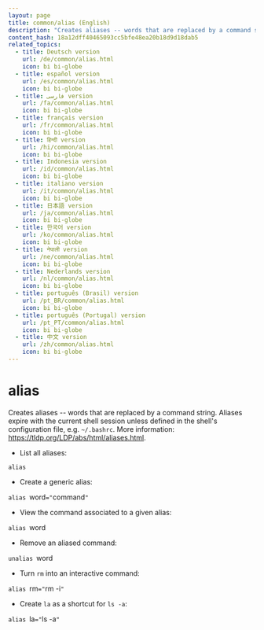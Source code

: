 ```yaml
---
layout: page
title: common/alias (English)
description: "Creates aliases -- words that are replaced by a command string."
content_hash: 18a12dff40465093cc5bfe48ea20b18d9d18dab5
related_topics:
  - title: Deutsch version
    url: /de/common/alias.html
    icon: bi bi-globe
  - title: español version
    url: /es/common/alias.html
    icon: bi bi-globe
  - title: فارسی version
    url: /fa/common/alias.html
    icon: bi bi-globe
  - title: français version
    url: /fr/common/alias.html
    icon: bi bi-globe
  - title: हिन्दी version
    url: /hi/common/alias.html
    icon: bi bi-globe
  - title: Indonesia version
    url: /id/common/alias.html
    icon: bi bi-globe
  - title: italiano version
    url: /it/common/alias.html
    icon: bi bi-globe
  - title: 日本語 version
    url: /ja/common/alias.html
    icon: bi bi-globe
  - title: 한국어 version
    url: /ko/common/alias.html
    icon: bi bi-globe
  - title: नेपाली version
    url: /ne/common/alias.html
    icon: bi bi-globe
  - title: Nederlands version
    url: /nl/common/alias.html
    icon: bi bi-globe
  - title: português (Brasil) version
    url: /pt_BR/common/alias.html
    icon: bi bi-globe
  - title: português (Portugal) version
    url: /pt_PT/common/alias.html
    icon: bi bi-globe
  - title: 中文 version
    url: /zh/common/alias.html
    icon: bi bi-globe
---
```

# alias

Creates aliases -- words that are replaced by a command string.
Aliases expire with the current shell session unless defined in the shell's configuration file, e.g. `~/.bashrc`.
More information: <https://tldp.org/LDP/abs/html/aliases.html>.

- List all aliases:

`alias`

- Create a generic alias:

`alias `<span class="tldr-var badge badge-pill bg-dark-lm bg-white-dm text-white-lm text-dark-dm font-weight-bold">word</span>`="`<span class="tldr-var badge badge-pill bg-dark-lm bg-white-dm text-white-lm text-dark-dm font-weight-bold">command</span>`"`

- View the command associated to a given alias:

`alias `<span class="tldr-var badge badge-pill bg-dark-lm bg-white-dm text-white-lm text-dark-dm font-weight-bold">word</span>

- Remove an aliased command:

`unalias `<span class="tldr-var badge badge-pill bg-dark-lm bg-white-dm text-white-lm text-dark-dm font-weight-bold">word</span>

- Turn `rm` into an interactive command:

`alias `<span class="tldr-var badge badge-pill bg-dark-lm bg-white-dm text-white-lm text-dark-dm font-weight-bold">rm</span>`="`<span class="tldr-var badge badge-pill bg-dark-lm bg-white-dm text-white-lm text-dark-dm font-weight-bold">rm -i</span>`"`

- Create `la` as a shortcut for `ls -a`:

`alias `<span class="tldr-var badge badge-pill bg-dark-lm bg-white-dm text-white-lm text-dark-dm font-weight-bold">la</span>`="`<span class="tldr-var badge badge-pill bg-dark-lm bg-white-dm text-white-lm text-dark-dm font-weight-bold">ls -a</span>`"`

